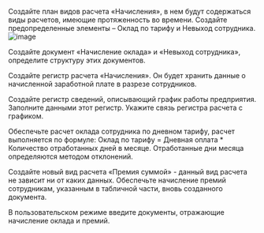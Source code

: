 Создайте план видов расчета «Начисления», в нем будут содержаться виды расчетов, имеющие протяженность во времени. Создайте предопределенные элементы – Оклад по тарифу и Невыход сотрудника.
![image](https://user-images.githubusercontent.com/104137750/232945031-d2dfa9d9-a5d6-47f6-b712-77d39ffc9b0a.png)

Создайте документ «Начисление оклада» и «Невыход сотрудника», определите структуру этих документов.

Создайте регистр расчета «Начисления». Он будет хранить данные о начисленной заработной плате в разрезе сотрудников.

Создайте регистр сведений, описывающий график работы предприятия. Заполните данными этот регистр. Укажите связь регистра расчета с графиком.

Обеспечьте расчет оклада сотрудника по дневном тарифу, расчет выполняется по формуле: Оклад по тарифу = Дневная оплата * Количество отработанных дней в месяце. Отработанные дни месяца определяются методом отклонений.

Создайте новый вид расчета «Премия суммой» - данный вид расчета не зависит ни от каких данных. Обеспечьте начисление премий сотрудникам, указанным в табличной части, вновь созданного документа.

В пользовательском режиме введите документы, отражающие начисление оклада и премий.
